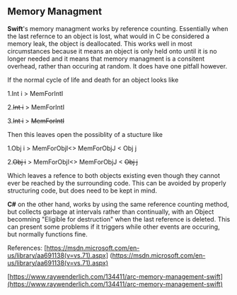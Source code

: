 ## Memory Managment
**Swift**'s memory managment works by reference counting.  Essentially when the last refernce to an object is lost, what would in C be considered a memory leak, the object is deallocated.  This works well in most circumstances because it means an object is only held onto until it is no longer needed and it means that memory managment is a consitent overhead, rather than occuring at random.  It does have one pitfall however. 

If the normal cycle of life and death for an object looks like

1.Int i > MemForIntI

2.<del>Int i</del> > MemForIntI

3.<del>Int i</del> > <del>MemForIntI</del>

Then this leaves open the possiblity of a stucture like 


1.Obj i > MemForObjI<> MemForObjJ < Obj j

2.<del>Obj i</del> > MemForObjI<> MemForObjJ < <del>Obj j</del>

Which leaves a refence to both objects existing even though they cannot ever be reached by the surrounding code. This can be avoided by properly structuring code, but does need to be kept in mind.

**C#** on the other hand, works by using the same reference counting method, but collects garbage at intervals rather than continually, with an Object becomning "Eligible for destruction" when the last reference is deleted.  This can present some problems if it triggers while other events are occuring, but normally functions fine.  

References: 
[https://msdn.microsoft.com/en-us/library/aa691138(v=vs.71).aspx] (https://msdn.microsoft.com/en-us/library/aa691138(v=vs.71).aspx)

[https://www.raywenderlich.com/134411/arc-memory-management-swift](https://www.raywenderlich.com/134411/arc-memory-management-swift)




